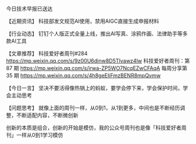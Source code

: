 今日技术早报已送达

【近期资讯】
科技部发文规范AI使用，禁用AIGC直接生成申报材料

【行业动态】
钉钉个人版正式全量上线，推出AI写真、涂鸦作画、法律助手等多款AI工具

【文章推荐】
科技爱好者周刊#284
https://mp.weixin.qq.com/s/9z00U6dinw8D5Tlvawz4lw
科技爱好者周刊：第 87 期
https://mp.weixin.qq.com/s/irwa-ZP5WO7NcqEZwCFAqA
每周分享第 35 期
https://mp.weixin.qq.com/s/4h8geEIiFmzBENR8mpQvmw

【今日一言】
坚决不要活得像热锅上的蚂蚁，要学会停下来，学会保护时间，学会主动思考

【问题思考】
就像上面的周刊一样，从0到1，从1到更多，中间也是不断经历调整，不断适配内容，不断微创新

创新的本质是组合，创新的开始是模仿，我的公众号周刊也是像「科技爱好者周刊」一样从0到1学习模仿